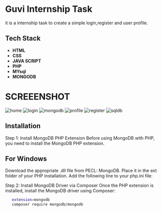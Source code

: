 # Guvi Internship Task

it is a internship task to create a simple login,register and user profile.
## Tech Stack
- **HTML**
- **CSS** 
- **JAVA SCRIPT**
- **PHP**
- **MYsql**
- **MONGODB**
# SCREEENSHOT

![home](https://github.com/user-attachments/assets/ecfe1095-bcbe-4ae0-b2cb-31e7cb24dba5)
![login](https://github.com/user-attachments/assets/f20828fc-9a4d-4465-b094-c6e9df4cc5f3)
![mongodb](https://github.com/user-attachments/assets/12cc3fe3-c0da-4af2-a9e0-cd49634eedf3)
![profile](https://github.com/user-attachments/assets/0b773931-da74-47db-9a58-1d7430c33eb3)
![register](https://github.com/user-attachments/assets/0b1355d0-1ed3-405c-9a72-5961292578d4)
![sqldb](https://github.com/user-attachments/assets/fa79c1f0-5c7b-4a33-9b94-2cd99d99a626)
## Installation
Step 1: Install MongoDB PHP Extension
Before using MongoDB with PHP, you need to install the MongoDB PHP extension.

## For Windows
Download the appropriate .dll file from PECL: MongoDB.
Place it in the ext folder of your PHP installation.
Add the following line to your php.ini file:

Step 2: Install MongoDB Driver via Composer
Once the PHP extension is installed, install the MongoDB driver using Composer:
```bash
   extension=mongodb
   composer require mongodb/mongodb



